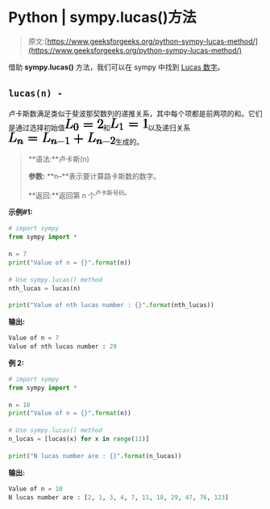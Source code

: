 # Python | sympy.lucas()方法

> 原文:[https://www.geeksforgeeks.org/python-sympy-lucas-method/](https://www.geeksforgeeks.org/python-sympy-lucas-method/)

借助 **sympy.lucas()** 方法，我们可以在 sympy 中找到 [Lucas 数字](https://en.wikipedia.org/wiki/Lucas_number)。

## `lucas(n) -`

卢卡斯数满足类似于斐波那契数列的递推关系，其中每个项都是前两项的和。它们是通过选择初始值![L_0 = 2](img/0a895e109a656b1cdccb1544bee72820.png "Rendered by QuickLaTeX.com")和![L_1 = 1](img/6d7489714a7b70123bd4c9307291b2be.png "Rendered by QuickLaTeX.com")以及递归关系![L_n = L_{n-1} + L_{n-2}](img/acf491a35b44694b41a56e4566e7297f.png "Rendered by QuickLaTeX.com")生成的。

> **语法:**卢卡斯(n)
> 
> **参数:**
> **n–**表示要计算路卡斯数的数字。
> 
> **返回:**返回第 n 个<sup>卢卡斯号码。</sup>

**示例#1:**

```py
# import sympy 
from sympy import * 

n = 7
print("Value of n = {}".format(n))

# Use sympy.lucas() method 
nth_lucas = lucas(n)  

print("Value of nth lucas number : {}".format(nth_lucas))  
```

**输出:**

```py
Value of n = 7
Value of nth lucas number : 29

```

**例 2:**

```py
# import sympy 
from sympy import * 

n = 10
print("Value of n = {}".format(n))

# Use sympy.lucas() method 
n_lucas = [lucas(x) for x in range(11)]  

print("N lucas number are : {}".format(n_lucas))  
```

**输出:**

```py
Value of n = 10
N lucas number are : [2, 1, 3, 4, 7, 11, 18, 29, 47, 76, 123]

```